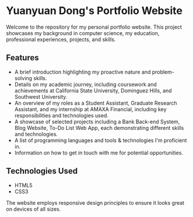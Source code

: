 # Yuanyuan Dong's Portfolio Website

Welcome to the repository for my personal portfolio website. This project showcases my background in computer science, my education, professional experiences, projects, and skills.

## Features

- A brief introduction highlighting my proactive nature and problem-solving skills.
- Details on my academic journey, including coursework and achievements at California State University, Dominguez Hills, and Southwest University.
- An overview of my roles as a Student Assistant, Graduate Research Assistant, and my internship at AMAXA Financial, including key responsibilities and technologies used.
- A showcase of selected projects including a Bank Back-end System, Blog Website, To-Do List Web App, each demonstrating different skills and technologies.
- A list of programming languages and tools & technologies I'm proficient in.
- Information on how to get in touch with me for potential opportunities.

## Technologies Used

- HTML5
- CSS3

The website employs responsive design principles to ensure it looks great on devices of all sizes.

